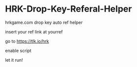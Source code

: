 # HRK-Drop-Key-Referal-Helper
hrkgame.com drop key auto ref helper

insert your ref link at yourref

go to https://tlk.io/hrk

enable script

let it run!
